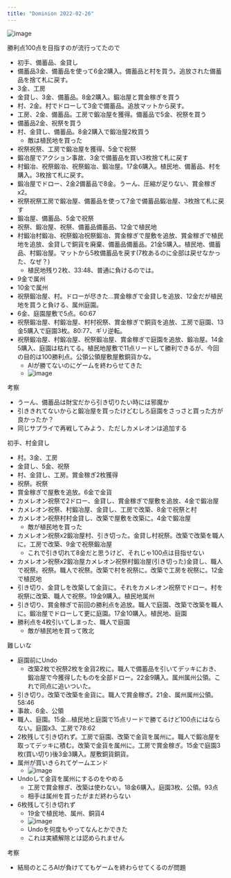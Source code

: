 ```yaml
---
title: "Dominion 2022-02-26"
---
```


![image](https://gyazo.com/db1da00929ada8ca137289f24e6f9553/thumb/1000)

勝利点100点を目指すのが流行ってたので

- 初手、備蓄品、金貸し
- 備蓄品3金、備蓄品を使って6金2購入。備蓄品と村を買う。追放された備蓄品を捨て札に戻す。
- 3金、工房
- 金貸し、3金、備蓄品。8金2購入。鍛冶屋と賞金稼ぎを買う
- 村、2金。村でドローして3金で備蓄品。追放マットから戻す。
- 工房、2金、備蓄品。工房で鍛冶屋を獲得。備蓄品で5金、祝祭を買う
- 備蓄品2金、祝祭を買う
- 村、金貸し、備蓄品。8金2購入で鍛冶屋2枚買う
    - 敵は植民地を買った
- 祝祭祝祭、工房で鍛冶屋を獲得、5金で祝祭
- 鍛冶屋でアクション事故、3金で備蓄品を買い3枚捨て札に戻す
- 村鍛冶、祝祭鍛冶、祝祭鍛冶、鍛冶屋。17金6購入。植民地、備蓄品、村を購入。3枚捨て札に戻す。
- 鍛冶屋でドロー、2金2備蓄品で8金。うーん、圧縮が足りない、賞金稼ぎx2。
- 祝祭祝祭工房で鍛冶屋、備蓄品を使って7金で備蓄品鍛冶屋、3枚捨て札に戻す
- 鍛冶屋、備蓄品、5金で祝祭
- 祝祭、鍛冶屋、祝祭、備蓄品備蓄品、12金で植民地
- 村鍛冶村鍛冶、祝祭鍛冶祝祭鍛冶、賞金稼ぎで屋敷を追放、賞金稼ぎで植民地を追放、金貸しで銅貨を廃棄、備蓄品備蓄品。21金5購入。植民地、備蓄品、村鍛冶屋。マットから5枚備蓄品を戻す(7枚あるのに全部は戻せなかった、なぜ？)
    - 植民地残り2枚、33:48、普通に負けるのでは。
- 9金で属州
- 10金で属州
- 祝祭鍛冶屋、村。ドローが尽きた…賞金稼ぎで金貸しを追放、12金だが植民地を買うと負ける、属州庭園。
- 6金、庭園屋敷で5点。60:67
- 祝祭鍛冶屋、村鍛冶屋、村村祝祭、賞金稼ぎで銅貨を追放、工房で庭園、13金5購入で庭園3枚。80:77、ギリ逆転。
- 祝祭鍛冶屋、村鍛冶屋、祝祭鍛冶屋、賞金稼ぎで庭園を追放、鍛冶屋。14金5購入、庭園は枯れてる。植民地屋敷で11点リードして勝利できるが、今回の目的は100勝利点。公領公領屋敷屋敷銅貨かな。
    - AIが勝てないのにゲームを終わらせてきた
    - ![image](https://gyazo.com/17f1cee48afc45046f939de1014b257e/thumb/1000)

考察
- うーん、備蓄品は財宝だから引き切りたい時には邪魔か
- 引ききれてないからと鍛冶屋を買ったけどむしろ庭園をさっさと買った方が良かったか？
- 同じサプライで再戦してみよう、ただしカメレオンは追加する

初手、村金貸し
- 村。3金、工房
- 金貸し、5金、祝祭
- 村、金貸し、工房。賞金稼ぎ2枚獲得
- 祝祭。祝祭
- 賞金稼ぎで屋敷を追放。6金で金貨
- カメレオン祝祭で2ドロー、金貸し、賞金稼ぎで屋敷を追放、4金で鍛冶屋
- カメレオン祝祭、村鍛冶屋、金貸し、工房で改築、8金で祝祭と村
- カメレオン祝祭村村金貸し、改築で屋敷を改築に。4金で鍛冶屋
    - 敵が植民地を買った
- カメレオン祝祭x2鍛冶屋村、引き切った。金貸し村祝祭。改築で改築を職人に。工房で改築、9金で祝祭鍛冶屋
    - これで引き切れて8金だと思うけど、それじゃ100点は目指せない
- カメレオン祝祭x2鍛冶屋カメレオン祝祭村鍛冶屋(引き切った)金貸し、職人で祝祭。祝祭。職人で祝祭。改築で村を祝祭に。改築で工房を祝祭に。12金で植民地
- 引き切り、金貸しを改築して金貨に。それをカメレオン祝祭でドロー。村を祝祭に改築、職人で祝祭。19金9購入。植民地属州
- 引き切り、賞金稼ぎで前回の勝利点を追放。職人で庭園、改築で改築を職人に。鍛冶屋でドローして更に庭園。17金10購入。植民地、庭園
- 勝利点を4枚引いてしまった、職人で庭園
    - 敵が植民地を買って敗北

難しいな
- 庭園前にUndo
    - 改築2枚で祝祭2枚を金貨2枚に。職人で備蓄品を引いてデッキにおき、鍛冶屋で今獲得したものを全部ドロー。22金9購入。属州属州公領。これで同点に追いついた。
- 引き切り。改築で改築を金貨に。職人で賞金稼ぎ。21金、属州属州公領。58:46
- 事故、6金、公領
- 職人、庭園。15金…植民地と庭園で15点リードで勝てるけど100点にはならない。庭園x3、工房で78:62
- 2枚残して引き切れず。工房で庭園、改築で金貨を属州に。職人で鍛冶屋を取ってデッキに積む。改築で金貨を属州に。工房で賞金稼ぎ。15金で庭園3枚(買い切り)後3金3購入。屋敷銅貨銅貨。
- 属州が買いきられてゲームエンド
    - ![image](https://gyazo.com/e4d4f8db0240b26080829f7570a0725d/thumb/1000)
- Undoして金貨を属州にするのをやめる
    - 工房で賞金稼ぎ、改築は使わない。18金6購入。庭園3枚、公領。93点
    - 相手は属州を買ったがまだ終わらない
- 6枚残して引き切れず
    - 19金で植民地、属州、銅貨4
    - ![image](https://gyazo.com/f053e7795eeb7a77ed246c87fc98e613/thumb/1000)
    - Undoを何度もやってなんとかできた
    - これは実績解除とは認められません

考察
- 結局のところAIが負けててもゲームを終わらせてくるのが問題
